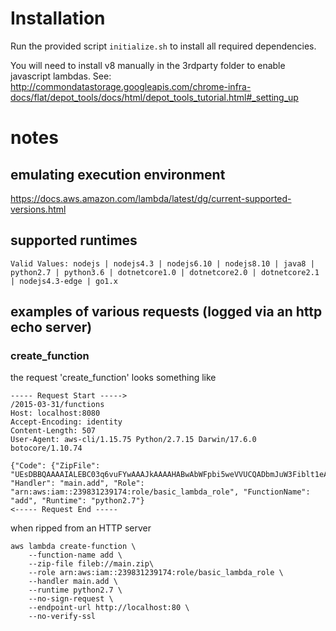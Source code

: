 # Installation

Run the provided script ``initialize.sh`` to install all required dependencies.

You will need to install v8 manually in the 3rdparty folder to enable javascript lambdas. See: http://commondatastorage.googleapis.com/chrome-infra-docs/flat/depot_tools/docs/html/depot_tools_tutorial.html#_setting_up 

# notes

## emulating execution environment
https://docs.aws.amazon.com/lambda/latest/dg/current-supported-versions.html

## supported runtimes
```
Valid Values: nodejs | nodejs4.3 | nodejs6.10 | nodejs8.10 | java8 | python2.7 | python3.6 | dotnetcore1.0 | dotnetcore2.0 | dotnetcore2.1 | nodejs4.3-edge | go1.x
```

## examples of various requests (logged via an http echo server)

### create_function

the request 'create_function' looks something like
```
----- Request Start ----->
/2015-03-31/functions
Host: localhost:8080
Accept-Encoding: identity
Content-Length: 507
User-Agent: aws-cli/1.15.75 Python/2.7.15 Darwin/17.6.0 botocore/1.10.74

{"Code": {"ZipFile": "UEsDBBQAAAAIALEBC03q6vuFYwAAAJkAAAAHABwAbWFpbi5weVVUCQADbmJuW3Fiblt1eAsAAQQAAAAABAAAAAB1jDEKgDAQBGt9xXKVQckDBF8iKaI5Jc0p8RSfb9BCLOx2mdkNPMGHUPHBog3GRZRPNW1ZrCmKVnQDxA188rhrlNlaS+bLe+9Q44mDQwfKddP03Pbk6eU0kDN5n1j3JPgxygtQSwECHgMUAAAACACxAQtN6ur7hWMAAACZAAAABwAYAAAAAAABAAAApIEAAAAAbWFpbi5weVVUBQADbmJuW3V4CwABBAAAAAAEAAAAAFBLBQYAAAAAAQABAE0AAACkAAAAAAA="}, "Handler": "main.add", "Role": "arn:aws:iam::239831239174:role/basic_lambda_role", "FunctionName": "add", "Runtime": "python2.7"}
<----- Request End -----
```
when ripped from an HTTP server

```
aws lambda create-function \
    --function-name add \
    --zip-file fileb://main.zip\
    --role arn:aws:iam::239831239174:role/basic_lambda_role \
    --handler main.add \
    --runtime python2.7 \
    --no-sign-request \
    --endpoint-url http://localhost:80 \
    --no-verify-ssl 
```
